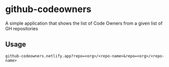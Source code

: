 # github-codeowners
A simple application that shows the list of Code Owners from a given list of GH repositories

## Usage

`github-codeowners.netlify.app?repo=<org>/<repo-name>&repo=<org>/<repo-name>`


